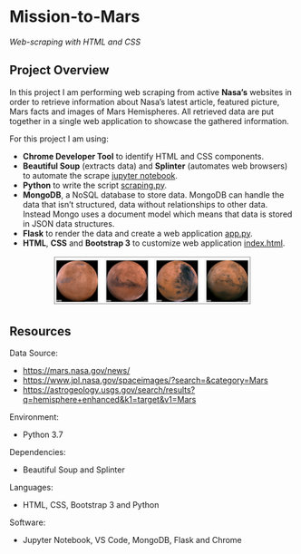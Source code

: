 # Mission-to-Mars
*Web-scraping with HTML and CSS*

## Project Overview

In this project I am performing web scraping from active **Nasa’s** websites in order to retrieve information about Nasa’s latest article, featured picture, Mars facts and images of Mars Hemispheres. All retrieved data are put together in a single web application to showcase the gathered information.

For this project I am using: 

-	**Chrome Developer Tool** to identify HTML and CSS components.
-	**Beautiful Soup** (extracts data) and **Splinter** (automates web browsers) to automate the scrape [jupyter notebook](Mars_Scraping/Mission_to_Mars_Challenge.ipynb).
-	**Python** to write the script [scraping.py](Mars_Scraping/scraping.py).
-	**MongoDB**, a NoSQL database to store data. MongoDB can handle the data that isn’t structured, data without relationships to other data. Instead Mongo uses a document model which means that data is stored in JSON data structures.
-	**Flask** to render the data and create a web application [app.py](Mars_Scraping/app.py).
-	**HTML**, **CSS** and **Bootstrap 3** to customize web application [index.html](Mars_Scraping/templates/index.html).

<p align="center">  
<img src="Graphics/Mars.PNG" width="70%" height="70%">
</p>


## Resources

Data Source:
-	https://mars.nasa.gov/news/
-	https://www.jpl.nasa.gov/spaceimages/?search=&category=Mars
-	https://astrogeology.usgs.gov/search/results?q=hemisphere+enhanced&k1=target&v1=Mars

Environment: 
- Python 3.7

Dependencies: 
- Beautiful Soup and Splinter 

Languages: 
- HTML, CSS, Bootstrap 3 and Python

Software: 
- Jupyter Notebook, VS Code, MongoDB, Flask and Chrome

